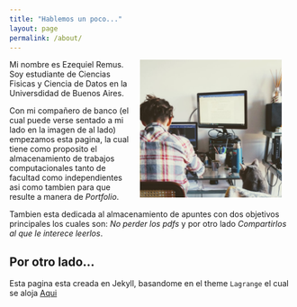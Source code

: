 ```yaml
---
title: "Hablemos un poco..."
layout: page
permalink: /about/
---
```

<img src="/assets/img/portada_EW.jpg" width="50%" hspace="20" align="right">
  
Mi nombre es Ezequiel Remus. Soy estudiante de Ciencias Fisicas y Ciencia de Datos en la Universdidad de Buenos Aires.
 
Con mi compañero de banco (el cual puede verse sentado a mi lado en la imagen de al lado)
empezamos esta pagina, la cual tiene como proposito el almacenamiento de trabajos computacionales tanto de facultad como independientes asi como tambien para que resulte a manera de *Portfolio*.

Tambien esta dedicada al almacenamiento de apuntes con dos objetivos principales los cuales son: *No perder los pdfs* y por otro lado *Compartirlos al que le interece leerlos*.

## Por otro lado...

Esta pagina esta creada en Jekyll, basandome en el theme `Lagrange` el cual se aloja [Aqui](https://github.com/LeNPaul/Lagrange)



  
